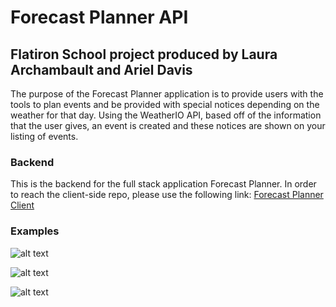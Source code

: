 # Forecast Planner API


## Flatiron School project produced by Laura Archambault and Ariel Davis

The purpose of the Forecast Planner application is to provide users with the tools to plan events and be provided with special notices depending on the weather for that day. Using the WeatherIO API, based off of the information that the user gives, an event is created and these notices are shown on your listing of events.

### Backend

This is the backend for the full stack application Forecast Planner. In order to reach the client-side repo, please use the following link:
[Forecast Planner Client](https://github.com/arieldavis22/forecast_planner_client)

### Examples

![alt text](https://i.imgur.com/SDR0pTd.png "Ex1")

![alt text](https://i.imgur.com/1Mrp55O.png "Ex2")

![alt text](https://i.imgur.com/aVcabLb.png "Ex3")

